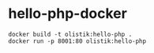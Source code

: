 # hello-php-docker

```
docker build -t olistik:hello-php .
docker run -p 8001:80 olistik:hello-php
```

